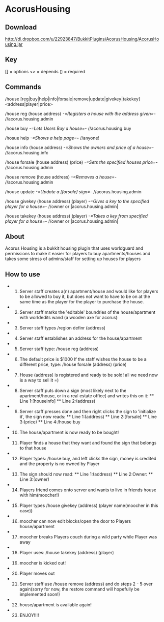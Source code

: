 AcorusHousing
=============

Download
-------
http://dl.dropbox.com/u/22923847/BukkitPlugins/AcorusHousing/AcorusHousing.jar

Key
-------

[] = options
<> = depends
() = required

Commands
-------

/house [reg|buy|help|info|forsale|remove|update|givekey|takekey] <address|player|price>

/house reg (house address) _-=Registers a house with the address given=-_ //acorus.housing.admin

/house buy _-=Lets Users Buy a house=-_ //acorus.housing.buy

/hosue help _-=Shows a help page=-_ //anyone!

/house info (house address) _-=Shows the owners and price of a house=-_  //acorus.housing.info

/house forsale (house address) (price) _-=Sets the specified houses price=-_ //acorus.housing.admin

/house remove (house address) _-=Removes a house=-_ //acorus.housing.admin

/house update _-=Update a [forsale] sign=-_ //acorus.housing.admin

/house givekey (house address) (player) _-=Gives a key to the specified player for a house=-_ //owner or |acorus.housing.admin|

/house takekey (house address) (player) _-=Takes a key from specified player for a house=-_ //owner or |acorus.housing.admin|

About
-------

Acorus Housing is a bukkit housing plugin that uses worldguard and permissions to make it easier for players to buy apartments/houses and takes some stress of admins/staff for setting up houses for players

How to use
-------

* 1. Server staff creates a(n) apartment/house and would like for players to be allowed to buy it, but does not want to have to be on at the same time as the player for the player to purchase the house.
* 2. Server staff marks the 'editable' boundries of the house/apartment with worldedits wand (a wooden axe for acorus)
* 3. Server staff types /region definr (address)
* 4. Server staff establishes an address for the house/apartment
* 5. Server staff type: /house reg (address)
* 6. The default price is $1000 If the staff wishes the house to be a different price, type: /house forsale (address) (price)
* 7. House (address) is registered and ready to be sold! all we need now is a way to sell it =)
* 8. Server staff puts down a sign (most likely next to the apartment/house, or in a real estate office) and writes this on it:
** Line 1:[houseinfo]
** Line 2:(address)
* 9. Server staff presses done and then right clicks the sign to 'initialize it', the sign now reads:
** Line 1:(address)
** Line 2:[forsale]
** Line 3:(price)
** Line 4:/house buy
* 10. The house/apartment is now ready to be bought!
* 11. Player finds a house that they want and found the sign that belongs to that house
* 12. Player types: /house buy, and left clicks the sign, money is credited and the property is no owned by Player
* 13. The sign should now read:
** Line 1:(address)
** Line 2:Owner:
** Line 3:(owner)
* 14. Players friend comes onto server and wants to live in friends house with him(moocher!)
* 15. Player types /house givekey (address) (player name(moocher in this case))
* 16. moocher can now edit blocks/open the door to Players house/apartment
* 17. moocher breaks Players couch during a wild party while Player was away
* 18. Player uses: /house takekey (address) (player)
* 19. moocher is kicked out!
* 20. Player moves out
* 21. Server staff use /house remove (address) and do steps 2 - 5 over again(sorry for now, the restore command will hopefully be implemented soon!)
* 22. house/apartment is available again!
* 23. ENJOY!!!!
